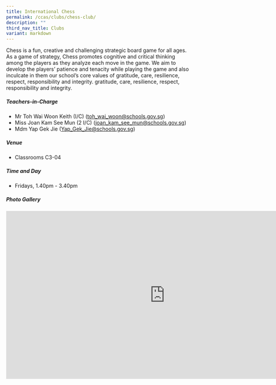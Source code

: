 ```yaml
---
title: International Chess
permalink: /ccas/clubs/chess-club/
description: ""
third_nav_title: Clubs
variant: markdown
---
```

Chess is a fun, creative and challenging strategic board game for all ages. As a game of strategy, Chess promotes cognitive and critical thinking among the players as they analyze each move in the game. We aim to develop the players’ patience and tenacity while playing the game and also inculcate in them our school’s core values of gratitude, care, resilience, respect, responsibility and integrity. gratitude, care, resilience, respect, responsibility and integrity.

##### **Teachers-in-Charge**
* Mr Toh Wai Woon Keith (I/C) (toh_wai_woon@schools.gov.sg)
* Miss Joan Kam See Mun (2 I/C) (joan_kam_see_mun@schools.gov.sg)
* Mdm Yap Gek Jie (Yap_Gek_Jie@schools.gov.sg)

##### **Venue**
* Classrooms C3-04

##### **Time and Day**
* Fridays, 1.40pm - 3.40pm

##### **Photo Gallery**

<iframe src="https://docs.google.com/presentation/d/e/2PACX-1vSMO9KzCTM5v_MnzfDgsM6LFLlPUgjSdLrmYb0Xw3TllLMsusUEIMRpxNqeThyTcCXB-DRHHtNKARSI/embed?start=true&amp;loop=true&amp;delayms=5000" frameborder="0" width="860" height="455" allowfullscreen="true"></iframe>